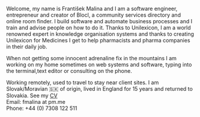 Welcome, my name is František Malina and I am a software engineer,
entrepreneur and creator of Blocl, a community services directory and online room finder.
I build software and automate business processes and I train and advise people on how to do it.
Thanks to Unilexicon, I am a world renowned expert in knowledge organisation systems
and thanks to creating Unilexicon for Medicines I get to help pharmacists and pharma companies in their daily job.

When not getting some innocent adrenaline fix in the mountains I am working on my home
sometimes on web systems and software, typing into the terminal,text editor or consulting on the phone.

Working remotely, used to travel to stay near client sites.
I am Slovak/Moravian 🇸🇰 of origin, lived in England for 15 years and returned to Slovakia.
See my [CV](https://unilexicon.com/fm/cv) \
Email: fmalina at pm.me \
Phone: +44 (0) 7308 122 511
